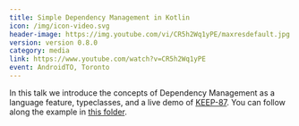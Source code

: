 ```yaml
---
title: Simple Dependency Management in Kotlin
icon: /img/icon-video.svg
header-image: https://img.youtube.com/vi/CR5h2Wq1yPE/maxresdefault.jpg
version: version 0.8.0
category: media
link: https://www.youtube.com/watch?v=CR5h2Wq1yPE
event: AndroidTO, Toronto
---
```

In this talk we introduce the concepts of Dependency Management as a language feature, typeclasses, and a live demo of [KEEP-87](https://github.com/Kotlin/KEEP/pull/87). You can follow along the example in [this folder](https://github.com/arrow-kt/arrow/tree/master/modules/docs/arrow-examples/src/test/kotlin/arrow/typeclasses).
